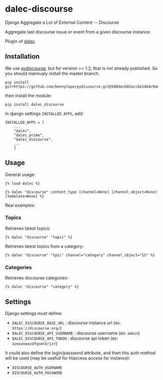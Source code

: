 # dalec-discourse

Django Aggregate a Lot of External Content -- Discourse

Aggregate last discourse issue or event from a given discourse instance.

Plugin of [dalec](https://dev.webu.coop/w/i/dalec).

## Installation

We use [pydiscourse](https://github.com/bennylope/pydiscourse/), but for version >= 1.2,
that is not already published. So you should mannualy install the master branch.

```
pip install git+https://github.com/bennylope/pydiscourse.git@188decb02accb414b4c0a609b94881d09eec7689
```

then install the module:

```
pip install dalec_discourse
```

In django settings `INSTALLED_APPS`, add:

```
INSTALLED_APPS = [
    ...
    "dalec",
    "dalec_prime",
    "dalec_discourse",
    ...
    ]
```


## Usage

General usage:
```django
{% load dalec %}

{% dalec "discourse" content_type [channel=None] [channel_object=None] [template=None] %}
```

Real examples:

### Topics

Retrieves latest topics:
```django
{% dalec "discourse" "topic" %}
```

Retrieves latest topics from a category:
```django
{% dalec "discourse" "tpic" channel="category" channel_object="15" %}
```

### Categories

Retrieves discourse categories:
```django
{% dalec "discourse" "category" %}
```


## Settings

Django settings must define:

  - `DALEC_DISCOURSE_BASE_URL` : discourse instance url (ex: `https://discourse.org/`)
  - `DALEC_DISCOURSE_API_USERNAME` : discourse username (ex: `admin`)
  - `DALEC_DISCOURSE_API_TOKEN` : discourse api token (ex: `azeazeaezdfqsmlkrjzr`)

It could also define the login/password attribute, and then this auth method will be used
(may be usefull for htaccess access for instance):

  - `DISCOURSE_AUTH_USERNAME`
  - `DISCOURSE_AUTH_PASSWORD`


